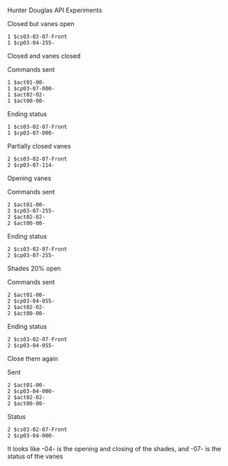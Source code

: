 Hunter Douglas API Experiments

Closed but vanes open

	1 $cs03-02-07-Front
	1 $cp03-04-255-
	
Closed and vanes closed

Commands sent

	1 $act01-00-
	1 $cp03-07-000-
	1 $act02-02-
	1 $act00-00-

Ending status

	1 $cs03-02-07-Front
	1 $cp03-07-000-
	
Partially closed vanes

	2 $cs03-02-07-Front
	2 $cp03-07-114-
	
Opening vanes

Commands sent

	2 $act01-00-
	2 $cp03-07-255-
	2 $act02-02-
	2 $act00-00-

Ending status

	2 $cs03-02-07-Front
	2 $cp03-07-255-
	
	
Shades 20% open

Commands sent

	2 $act01-00-
	2 $cp03-04-055-
	2 $act02-02-
	2 $act00-00-
	
Ending status

	2 $cs03-02-07-Front
	2 $cp03-04-055-
	
	
Close them again

Sent

	2 $act01-00-
	2 $cp03-04-000-
	2 $act02-02-
	2 $act00-00-

Status

	2 $cs03-02-07-Front
	2 $cp03-04-000-
	
It looks like -04- is the opening and closing of the shades, and -07- is the status of the vanes
